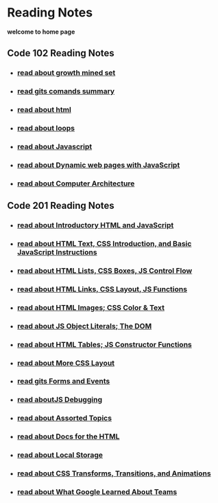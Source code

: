 # Reading Notes
**welcome to home page** 

## Code 102 Reading Notes
* ### [read about growth mined set](https://rulaalqasem.github.io/reading-note/growthminde)
* ### [read gits comands summary](https://rulaalqasem.github.io/reading-note/git%20summary)
* ### [read about html](https://rulaalqasem.github.io/reading-note/Structure%20web%20pages%20with%20HTML)
* ### [read about loops](https://rulaalqasem.github.io/reading-note/comp-loop)
* ### [read about Javascript](https://rulaalqasem.github.io/reading-note/Javascript)
* ### [read about Dynamic web pages with JavaScript](https://rulaalqasem.github.io/reading-note/Dynamic%20web%20pages%20with%20JavaScript)
* ### [read about Computer Architecture](https://rulaalqasem.github.io/reading-note/Computer%20Architecture)
## Code 201 Reading Notes
* ### [read about Introductory HTML and JavaScript](https://rulaalqasem.github.io/reading-note/class-01)
* ### [read about HTML Text, CSS Introduction, and Basic JavaScript Instructions](https://rulaalqasem.github.io/reading-note/class-02)
* ### [read about HTML Lists, CSS Boxes, JS Control Flow](https://rulaalqasem.github.io/reading-note/class03)
* ### [read about HTML Links, CSS Layout, JS Functions](https://rulaalqasem.github.io/reading-note/class04)
* ### [read about  HTML Images; CSS Color & Text](https://rulaalqasem.github.io/reading-note/class05)
* ### [read about JS Object Literals; The DOM](https://rulaalqasem.github.io/reading-note/class06)
* ### [read about HTML Tables; JS Constructor Functions](https://rulaalqasem.github.io/reading-note/class07)
* ### [read about More CSS Layout](https://rulaalqasem.github.io/reading-note/class08)
* ### [read gits Forms and Events](https://rulaalqasem.github.io/reading-note/class09)
* ### [read aboutJS Debugging](https://rulaalqasem.github.io/reading-note/class10)
* ### [read about Assorted Topics](https://rulaalqasem.github.io/reading-note/class011)
* ### [read about Docs for the HTML ](https://rulaalqasem.github.io/reading-note/class012)
* ### [read about  Local Storage](https://rulaalqasem.github.io/reading-note/class013)
* ### [read about  CSS Transforms, Transitions, and Animations](https://rulaalqasem.github.io/reading-note/class014a)
* ### [read about What Google Learned About Teams](https://rulaalqasem.github.io/reading-note/class014b)
